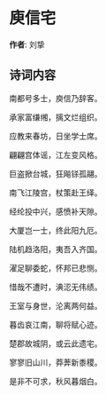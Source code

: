 # 庾信宅

**作者**: 刘挚

## 诗词内容

南都号多士，庾信乃辞客。

承家富缣缃，摛文烂组织。

应教来春坊，日坐学士席。

翩翩宫体谣，江左变风格。

巨盗掀台城，狂飚铩孤翮。

南飞江陵宫，杖策赴王绎。

经纶投中兴，感愤补天隙。

大厦岂一士，终此阳九厄。

陆机趋洛阳，夷吾入齐国。

濯足聊委蛇，怀邦已悲恻。

惜哉不遭时，淟涊无伟绩。

王室与身世，沦离两何益。

暮齿哀江南，聊将赋心迹。

楚郡故城阴，或云此遗宅。

寥寥旧山川，莽莾新黍稷。

是非不可求，秋风暮烟白。

